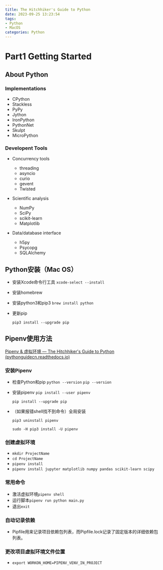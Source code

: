 ```yaml
---
title: The Hitchhiker's Guide to Python
date: 2023-09-25 13:23:54
tags: 
- Python
- MacOS
categories: Python
---
```


# Part1 Getting Started

## About Python

### Implementations

- CPython
- Stackless
- PyPy
- Jython
- IronPython
- PythonNet
- Skulpt
- MicroPython

### Developent Tools

- Concurrency tools
  - threading
  - asyncio
  - curio
  - gevent
  - Twisted

- Scientific analysis
  - NumPy
  - SciPy
  - scikit-learn
  - Matplotlib

- Data/database interface
  - h5py
  - Psycopg
  - SQLAlchemy

## Python安装（Mac OS）

- 安装Xcode命令行工具
  ```xcode-select --install```

- 安装homebrew

- 安装python3和pip3
  ```brew install python```
  
- 更新pip
  
  ```pip3 install --upgrade pip```

## Pipenv使用方法

[Pipenv & 虚拟环境 — The Hitchhiker's Guide to Python (pythonguidecn.readthedocs.io)](https://pythonguidecn.readthedocs.io/zh/latest/dev/virtualenvs.html)

### 安装Pipenv

- 检查Python和pip
  ```python --version```
  ```pip --version```

- 安装pipenv
  ```pip install --user pipenv```
  
  ```pip install --upgrade pip```
  
- （如果报错shell找不到命令）全局安装
  
  ```pip3 uninstall pipenv```
  
  ```sudo -H pip3 install -U pipenv```

### 创建虚拟环境

- ```mkdir ProjectName```
- ```cd ProjectName```
- ```pipenv install```
- ```pipenv install jupyter matplotlib numpy pandas scikit-learn scipy```

### 常用命令

- 激活虚拟环境```pipenv shell```
- 运行脚本```pipenv run python main.py```
- 退出```exit```

### 自动记录依赖

- Pipfile用来记录项目依赖包列表，而Pipfile.lock记录了固定版本的详细依赖包列表。

### 更改项目虚拟环境文件位置

- ```export WORKON_HOME=PIPENV_VENV_IN_PROJECT```

